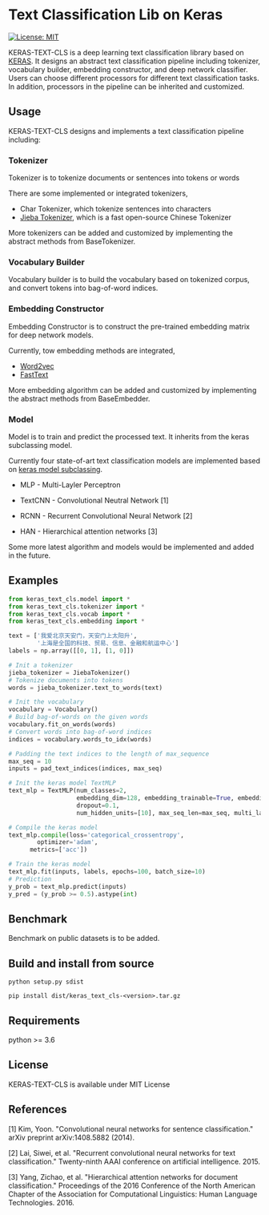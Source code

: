 # Text Classification Lib on Keras
[![License: MIT](https://img.shields.io/badge/License-MIT-blue.svg)](https://opensource.org/licenses/MIT)

KERAS-TEXT-CLS is a deep learning text classification library based on [KERAS](https://keras.io/). 
It designs an abstract text classification pipeline including tokenizer, 
vocabulary builder, embedding constructor, and deep network classifier.
Users can choose different processors for different text classification tasks. 
In addition, processors in the pipeline can be inherited and customized. 

## Usage

KERAS-TEXT-CLS designs and implements a text classification pipeline including:

### Tokenizer

Tokenizer is to tokenize documents or sentences into tokens or words

There are some implemented or integrated tokenizers,
- Char Tokenizer, which tokenize sentences into characters
- [Jieba Tokenizer](https://github.com/fxsjy/jieba), which is a fast open-source Chinese Tokenizer 

More tokenizers can be added and customized by implementing the abstract methods from BaseTokenizer.  

### Vocabulary Builder

Vocabulary builder is to build the vocabulary based on tokenized corpus, and convert tokens into bag-of-word indices.

### Embedding Constructor
 
Embedding Constructor is to construct the pre-trained embedding matrix for deep network models.

Currently, tow embedding methods are integrated,
- [Word2vec](https://radimrehurek.com/gensim/models/word2vec.html)
- [FastText](https://pypi.org/project/fasttext/)

More embedding algorithm can be added and customized by implementing the abstract methods from BaseEmbedder.

### Model

Model is to train and predict the processed text. It inherits from the keras subclassing model. 

Currently four state-of-art text classification models are implemented based on 
[keras model subclassing](https://keras.io/models/about-keras-models/#model-subclassing).

- MLP - Multi-Layler Perceptron

- TextCNN - Convolutional Neutral Network [1]

- RCNN - Recurrent Convolutional Neural Network [2]

- HAN - Hierarchical attention networks [3]

Some more latest algorithm and models would be implemented and added in the future.


## Examples
```python
from keras_text_cls.model import *
from keras_text_cls.tokenizer import *
from keras_text_cls.vocab import *
from keras_text_cls.embedding import *

text = ['我爱北京天安门，天安门上太阳升',
        '上海是全国的科技、贸易、信息、金融和航运中心']
labels = np.array([[0, 1], [1, 0]])

# Init a tokenizer
jieba_tokenizer = JiebaTokenizer()
# Tokenize documents into tokens
words = jieba_tokenizer.text_to_words(text)

# Init the vocabulary
vocabulary = Vocabulary()
# Build bag-of-words on the given words
vocabulary.fit_on_words(words)
# Convert words into bag-of-word indices
indices = vocabulary.words_to_idx(words)

# Padding the text indices to the length of max_sequence
max_seq = 10
inputs = pad_text_indices(indices, max_seq)

# Init the keras model TextMLP
text_mlp = TextMLP(num_classes=2,
                   embedding_dim=128, embedding_trainable=True, embedding_vocab_size=vocabulary.vocab_size,
                   dropout=0.1,
                   num_hidden_units=[10], max_seq_len=max_seq, multi_label=False)

# Compile the keras model
text_mlp.compile(loss='categorical_crossentropy',
        optimizer='adam',
      metrics=['acc'])

# Train the keras model 
text_mlp.fit(inputs, labels, epochs=100, batch_size=10)
# Prediction 
y_prob = text_mlp.predict(inputs)
y_pred = (y_prob >= 0.5).astype(int)

```


## Benchmark

Benchmark on public datasets is to be added.


## Build and install from source

`python setup.py sdist`

`pip install dist/keras_text_cls-<version>.tar.gz`

## Requirements

python >= 3.6


## License

KERAS-TEXT-CLS is available under MIT License


## References

[1] Kim, Yoon. "Convolutional neural networks for sentence classification." arXiv preprint arXiv:1408.5882 (2014).

[2] Lai, Siwei, et al. "Recurrent convolutional neural networks for text classification." Twenty-ninth AAAI conference on artificial intelligence. 2015.

[3] Yang, Zichao, et al. "Hierarchical attention networks for document classification." 
Proceedings of the 2016 Conference of the North American Chapter of the Association for Computational Linguistics: Human Language Technologies. 2016.